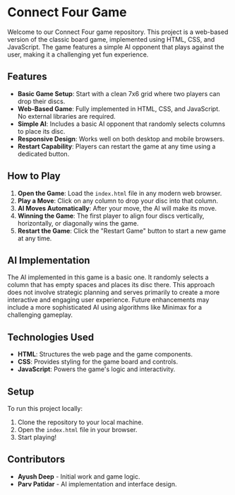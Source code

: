 # Connect Four Game

Welcome to our Connect Four game repository. This project is a web-based version of the classic board game, implemented using HTML, CSS, and JavaScript. The game features a simple AI opponent that plays against the user, making it a challenging yet fun experience.

## Features

- **Basic Game Setup**: Start with a clean 7x6 grid where two players can drop their discs.
- **Web-Based Game**: Fully implemented in HTML, CSS, and JavaScript. No external libraries are required.
- **Simple AI**: Includes a basic AI opponent that randomly selects columns to place its disc.
- **Responsive Design**: Works well on both desktop and mobile browsers.
- **Restart Capability**: Players can restart the game at any time using a dedicated button.

## How to Play

1. **Open the Game**: Load the `index.html` file in any modern web browser.
2. **Play a Move**: Click on any column to drop your disc into that column.
3. **AI Moves Automatically**: After your move, the AI will make its move.
4. **Winning the Game**: The first player to align four discs vertically, horizontally, or diagonally wins the game.
5. **Restart the Game**: Click the "Restart Game" button to start a new game at any time.

## AI Implementation

The AI implemented in this game is a basic one. It randomly selects a column that has empty spaces and places its disc there. This approach does not involve strategic planning and serves primarily to create a more interactive and engaging user experience. Future enhancements may include a more sophisticated AI using algorithms like Minimax for a challenging gameplay.

## Technologies Used

- **HTML**: Structures the web page and the game components.
- **CSS**: Provides styling for the game board and controls.
- **JavaScript**: Powers the game's logic and interactivity.

## Setup

To run this project locally:

1. Clone the repository to your local machine.
2. Open the `index.html` file in your browser.
3. Start playing!

## Contributors

- **Ayush Deep** - Initial work and game logic.
- **Parv Patidar** - AI implementation and interface design.




